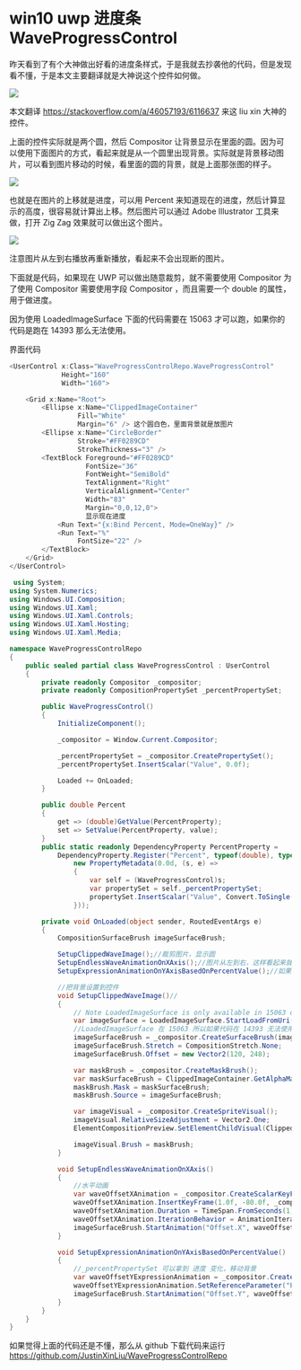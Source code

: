 # win10 uwp 进度条 WaveProgressControl

昨天看到了有个大神做出好看的进度条样式，于是我就去抄袭他的代码，但是发现看不懂，于是本文主要翻译就是大神说这个控件如何做。

![](http://7xqpl8.com1.z0.glb.clouddn.com/0f822922-f86b-98e3-4682-30bbe3160e6a%2Fenyb.gif)

<!--more-->
<!-- csdn -->

本文翻译 https://stackoverflow.com/a/46057193/6116637 来这 liu xin 大神的控件。

上面的控件实际就是两个圆，然后 Compositor 让背景显示在里面的圆。因为可以使用下面图片的方式，看起来就是从一个圆里出现背景。实际就是背景移动图片，可以看到图片移动的时候，看里面的圆的背景，就是上面那张图的样子。

![](http://7xqpl8.com1.z0.glb.clouddn.com/0f822922-f86b-98e3-4682-30bbe3160e6a%2Fbrmx.gif)

也就是在图片的上移就是进度，可以用 Percent 来知道现在的进度，然后计算显示的高度，很容易就计算出上移。然后图片可以通过 Adobe Illustrator 工具来做，打开 Zig Zag 效果就可以做出这个图片。

![](http://7xqpl8.com1.z0.glb.clouddn.com/0f822922-f86b-98e3-4682-30bbe3160e6a%2F201791016335.jpg)

注意图片从左到右播放再重新播放，看起来不会出现断的图片。

下面就是代码，如果现在 UWP 可以做出随意裁剪，就不需要使用 Compositor 为了使用 Compositor 需要使用字段 Compositor ，而且需要一个 double 的属性，用于做进度。

因为使用 LoadedImageSurface 下面的代码需要在 15063 才可以跑，如果你的代码是跑在 14393 那么无法使用。

界面代码


```csharp
<UserControl x:Class="WaveProgressControlRepo.WaveProgressControl"
             Height="160"
             Width="160">

    <Grid x:Name="Root">
        <Ellipse x:Name="ClippedImageContainer"
                 Fill="White"
                 Margin="6" /> 这个圆白色，里面背景就是放图片
        <Ellipse x:Name="CircleBorder"
                 Stroke="#FF0289CD"
                 StrokeThickness="3" />
        <TextBlock Foreground="#FF0289CD"
                   FontSize="36"
                   FontWeight="SemiBold"
                   TextAlignment="Right"
                   VerticalAlignment="Center"
                   Width="83"
                   Margin="0,0,12,0">
                   显示现在进度
            <Run Text="{x:Bind Percent, Mode=OneWay}" />
            <Run Text="%"
                 FontSize="22" />
        </TextBlock>
    </Grid>
</UserControl> 
```


```csharp
 using System;
using System.Numerics;
using Windows.UI.Composition;
using Windows.UI.Xaml;
using Windows.UI.Xaml.Controls;
using Windows.UI.Xaml.Hosting;
using Windows.UI.Xaml.Media;

namespace WaveProgressControlRepo
{
	public sealed partial class WaveProgressControl : UserControl
	{
		private readonly Compositor _compositor;
		private readonly CompositionPropertySet _percentPropertySet;

		public WaveProgressControl()
		{
			InitializeComponent();

			_compositor = Window.Current.Compositor;

			_percentPropertySet = _compositor.CreatePropertySet();
			_percentPropertySet.InsertScalar("Value", 0.0f);

			Loaded += OnLoaded;
		}

		public double Percent
		{
			get => (double)GetValue(PercentProperty);
			set => SetValue(PercentProperty, value);
		}
		public static readonly DependencyProperty PercentProperty =
			DependencyProperty.Register("Percent", typeof(double), typeof(WaveProgressControl),
				new PropertyMetadata(0.0d, (s, e) =>
				{
					var self = (WaveProgressControl)s;
					var propertySet = self._percentPropertySet;
					propertySet.InsertScalar("Value", Convert.ToSingle(e.NewValue) / 100);
				}));

		private void OnLoaded(object sender, RoutedEventArgs e)
		{
			CompositionSurfaceBrush imageSurfaceBrush;

			SetupClippedWaveImage();//裁剪图片，显示圆
			SetupEndlessWaveAnimationOnXAxis();//图片从左到右，这样看起来就不会断
			SetupExpressionAnimationOnYAxisBasedOnPercentValue();//如果进度修改了，那么移动图片

            //把背景设置到控件
			void SetupClippedWaveImage()//
            {
				// Note LoadedImageSurface is only available in 15063 onward.
				var imageSurface = LoadedImageSurface.StartLoadFromUri(new Uri(BaseUri, "ms-appx:///Assets/wave.png"));
                //LoadedImageSurface 在 15063 所以如果代码在 14393 无法使用
                imageSurfaceBrush = _compositor.CreateSurfaceBrush(imageSurface);
				imageSurfaceBrush.Stretch = CompositionStretch.None;
				imageSurfaceBrush.Offset = new Vector2(120, 248);

				var maskBrush = _compositor.CreateMaskBrush();
				var maskSurfaceBrush = ClippedImageContainer.GetAlphaMask(); // CompositionSurfaceBrush
				maskBrush.Mask = maskSurfaceBrush;
				maskBrush.Source = imageSurfaceBrush;

				var imageVisual = _compositor.CreateSpriteVisual();
				imageVisual.RelativeSizeAdjustment = Vector2.One;
				ElementCompositionPreview.SetElementChildVisual(ClippedImageContainer, imageVisual);

				imageVisual.Brush = maskBrush;
			}

			void SetupEndlessWaveAnimationOnXAxis()
			{
                //水平动画
				var waveOffsetXAnimation = _compositor.CreateScalarKeyFrameAnimation();
				waveOffsetXAnimation.InsertKeyFrame(1.0f, -80.0f, _compositor.CreateLinearEasingFunction());
				waveOffsetXAnimation.Duration = TimeSpan.FromSeconds(1);//一秒重复一次
				waveOffsetXAnimation.IterationBehavior = AnimationIterationBehavior.Forever;
				imageSurfaceBrush.StartAnimation("Offset.X", waveOffsetXAnimation);
			}

			void SetupExpressionAnimationOnYAxisBasedOnPercentValue()
			{
                //_percentPropertySet 可以拿到 进度 变化，移动背景
                var waveOffsetYExpressionAnimation = _compositor.CreateExpressionAnimation("Lerp(248.0f, 120.0f, Percent.Value)");
				waveOffsetYExpressionAnimation.SetReferenceParameter("Percent", _percentPropertySet);
				imageSurfaceBrush.StartAnimation("Offset.Y", waveOffsetYExpressionAnimation);
			}
		}
	}
}

```

如果觉得上面的代码还是不懂，那么从 github 下载代码来运行 https://github.com/JustinXinLiu/WaveProgressControlRepo

